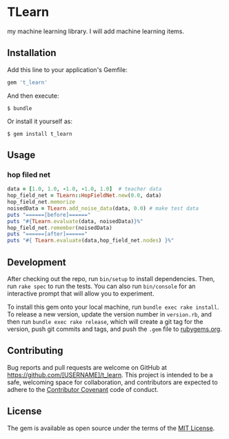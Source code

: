 # TLearn

my machine learning library.
I will add machine learning items.

## Installation

Add this line to your application's Gemfile:

```ruby
gem 't_learn'
```

And then execute:

    $ bundle

Or install it yourself as:

    $ gem install t_learn

## Usage
### hop filed net

``` ruby
data = [1.0, 1.0, -1.0, -1.0, 1.0]  # teacher data
hop_field_net = TLearn::HopFieldNet.new(0.0, data)
hop_field_net.memorize
noisedData = TLearn.add_noise_data(data, 0.0) # make test data
puts "======[before]======"
puts "#{TLearn.evaluate(data, noisedData)}%"
hop_field_net.remember(noisedData)
puts "======[after]======"
puts "#{ TLearn.evaluate(data,hop_field_net.nodes) }%" 

```

## Development

After checking out the repo, run `bin/setup` to install dependencies. Then, run `rake spec` to run the tests. You can also run `bin/console` for an interactive prompt that will allow you to experiment.

To install this gem onto your local machine, run `bundle exec rake install`. To release a new version, update the version number in `version.rb`, and then run `bundle exec rake release`, which will create a git tag for the version, push git commits and tags, and push the `.gem` file to [rubygems.org](https://rubygems.org).

## Contributing

Bug reports and pull requests are welcome on GitHub at https://github.com/[USERNAME]/t_learn. This project is intended to be a safe, welcoming space for collaboration, and contributors are expected to adhere to the [Contributor Covenant](http://contributor-covenant.org) code of conduct.


## License

The gem is available as open source under the terms of the [MIT License](http://opensource.org/licenses/MIT).

